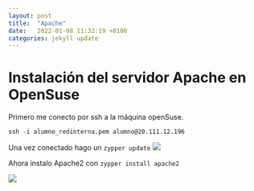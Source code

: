 ```yaml
---
layout: post
title:  "Apache"
date:   2022-01-08 11:32:19 +0100
categories: jekyll update
---
```

# Instalación del servidor Apache en OpenSuse

Primero me conecto por ssh a la máquina openSuse.

`ssh -i alumno_redinterna.pem alumno@20.111.12.196`

Una vez conectado hago un `zypper update`
![](https://raw.githubusercontent.com/MaTthewSsD/Fotos/main/apache/Selecci%C3%B3n_202.png)

Ahora instalo Apache2 con `zypper install apache2`

![](https://raw.githubusercontent.com/MaTthewSsD/Fotos/main/apache/Selecci%C3%B3n_203.png)
